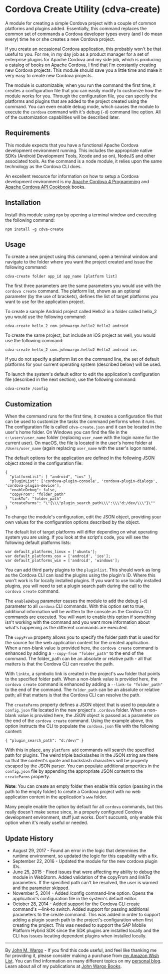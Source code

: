 # Cordova Create Utility (cdva-create) 

A module for creating a simple Cordova project with a couple of common platforms and plugins added. Essentially, this command replaces the common set of commands a Cordova developer types every (and I do mean every) time he or she creates a new Cordova project. 

If you create an occasional Cordova application, this probably won't be that useful to you. For me, in my day job as a product manager for a set of enterprise plugins for Apache Cordova and my side job, which is producing a catalog of books on Apache Cordova, I find that I'm constantly creating new Cordova projects. This module should save you a little time and make it very easy to create new Cordova projects.

The module is customizable; when you run the command the first time, it creates a configuration file that you can easily modify to customize how the module works for you. Through the configuration file, you can specify the platforms and plugins that are added to the project created using the command. You can even enable debug mode, which causes the module to execute the `cordova` command with it's debug (`-d`) command line option. All of the customization capabilities will be described later.

## Requirements

This module expects that you have a functional Apache Cordova development environment running. This includes the appropriate native SDKs (Android Development Tools, Xcode and so on), NodeJS and other associated tools. As the command is a node module, it relies upon the same technology as the Cordova CLI does. 

An excellent resource for information on how to setup a Cordova development environment is my [Apache Cordova 4 Programming](http://www.cordova4programming.com) and [Apache Cordova API Cookbook](cordovacookbook.com) books.

## Installation

Install this module using `npm` by opening a terminal window and executing the following command:

	npm install -g cdva-create

## Usage

To create a new project using this command, open a terminal window and navigate to the folder where you want the project created and issue the following command:

	cdva-create folder app_id app_name [platform list]

The first three parameters are the same parameters you would use with the `cordova create` command. The platform list, shown as an optional parameter (by the use of brackets), defines the list of target platforms you want to use for the application project.

To create a sample Android project called Hello2 in a folder called hello_2 you would use the following command:

	cdva-create hello_2 com.johnwargo.hello2 Hello2 android

To create the same project, but include an iOS project as well, you would use the following command:

	cdva-create hello_2 com.johnwargo.hello2 Hello2 android ios

If you do not specify a platform list on the command line, the set of default platforms for your current operating system (described below) will be used.

To launch the system's default editor to edit the application's configuration file (described in the next section), use the following command:

	cdva-create /config 

## Customization

When the command runs for the first time, it creates a configuration file that can be used to customize the tasks the command performs when it runs. The configuration file is called `cdva-create.json` and it can be located in the user's home folder. On Windows you can find the file in the `c:\users\user_name` folder (replacing `user_nam`e with the login name for the current user). On macOS, the file is located in the user's home folder at `/Users/user_name` (again replacing `user_name` with the user's logon name).

The default options for the application are defined in the following JSON object stored in the configuration file:

    {
      "platformList": [ "android", "ios" ],
      "pluginList": ['cordova-plugin-console', 'cordova-plugin-dialogs', 'cordova-plugin-device'],
      "enableDebug": false,
	  "copyFrom": "folder_path"
	  "linkTo": "folder_path"
	  "createParms": "\"{\\\"plugin_search_path\\\":\\\"d:/dev/\\\"}\""
    }

To change the module's configuration, edit the JSON object, providing your own values for the configuration options described by the object. 

The default list of target platforms will differ depending on what operating system you are using. If you look at the script's code, you will see the following default platforms lists:

  	var default_platforms_linux = ['ubuntu'];
  	var default_platforms_osx = ['android', 'ios'];
  	var default_platforms_win = ['android', 'windows'];
	
You can add third party plugins to the `pluginlist`. This should work as long as the Cordova CLI can load the plugins using the plugin's ID. Where this won't work is for locally installed plugins. If you want to use locally installed plugins, you will need to set a plugin search path during the call to the `cordova create` command. 

The `enableDebug` parameter causes the module to add the debug (`-d`) parameter to all `cordova` CLI commands. With this option set to true, additional information will be written to the console as the Cordova CLI commands are executed. You will want to enable this option if something isn't working with the command and you want more information about what's happening as the different commands are executed. 

The `copyFrom` property allows you to specify the folder path that is used for the source for the web application content for the created application. When a non-blank value is provided here, the `cordova create` command is enhanced by adding a `--copy-from "folder_path"` to the end of the command. The folder_path can be an absolute or relative path - all that matters is that the Cordova CLI can resolve the path.

With `linkto`, a symbolic link is created in the project's `www` folder that points to the specified folder path. When a non-blank value is provided here, the `cordova create` command is enhanced by adding a `--link-to "folder_path"` to the end of the command. The `folder_path` can be an absolute or relative path; all that matters is that the Cordova CLI can resolve the path.

The `createParms` property defines a JSON object that is used to populate a `config.json` file located in the new project's `.cordova` folder.  When a non-blank value is provided here, the JSON object is passed as a parameter on the end of the `cordova create` command. Using the example above, this option instructs the CLI to populate the `cordova.json` file with the following content: 

	{ "plugin_search_path": "d:/dev/" }

With this in place, any `platform add` commands will search the specified path for plugins. The weird triple backslashes in the JSON string are there so that the content's quote and backslash characters will be properly escaped by the JSON parser. You can populate additional properties in the `config.json` file by appending the appropriate JSON content to the `createParms` property.

**Note**: You can create an empty folder then enable this option (passing in the path to the empty folder) to create a Cordova project with no web application content in the application's `www` folder.

Many people enable the option by default for all `cordova` commands, but this really doesn't make sense since, in a properly configured Cordova development environment, stuff just works. Don't succumb, only enable this option when it's really useful or needed. 

## Update History

+ August 29, 2017 - Found an error in the logic that determines the runtime environment, so updated the logic for this capability with a fix.
+ September 22, 2016 - Updated the module for the new cordova plugin IDs.
+ June 25, 2015 - Fixed issues that were affecting my ability to debug the module in WebStorm. Added validation of the copyFrom and linkTo parameters. If the specified path can't be resolved, the user is warned and the parameter skipped.
+ November 5, 2014 - Added /config command-line option. Opens the application's configuration file in the system's default editor.  
+ October 28, 2014 - Added support for the Cordova CLI create command's --link-to switch. Added support for passing additional parameters to the create command. This was added in order to support adding a plugin search path to the project's configuration when first creating the project. This was needed to support the SAP Mobile Platform Hybrid SDK since the SDK plugins are installed locally and the CLI has issues locating dependent plugins when installed locally.  

***
By [John M. Wargo](http://www.johnwargo.com) - If you find this code useful, and feel like thanking me for providing it, please consider making a purchase from [my Amazon Wish List](https://amzn.com/w/1WI6AAUKPT5P9). You can find information on many different topics on my [personal blog](http://www.johnwargo.com). Learn about all of my publications at [John Wargo Books](http://www.johnwargobooks.com). 
            